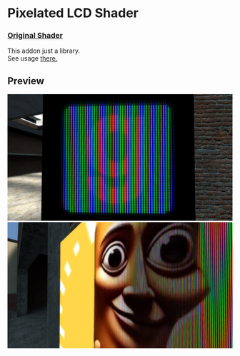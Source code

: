 # Pixelated LCD Shader  


### [Original Shader](https://cjt-jackton.github.io/posts/shader-breakdown-lcd-display/)  

This addon just a library.  
See usage [there.](USAGE.md)

## Preview

![Gmod logo](./.github/pics/gmod_icFolnwstj.jpg)
![Tun sahur](./.github/pics/gmod_Qyj9EeaSze.jpg)
